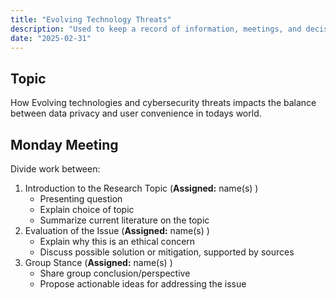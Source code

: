 ```yaml
---
title: "Evolving Technology Threats"
description: "Used to keep a record of information, meetings, and decisions made by the team"
date: "2025-02-31"
---
```


## Topic

How Evolving technologies and cybersecurity threats impacts the balance between data privacy and user convenience in todays world.

## Monday Meeting

Divide work between:

1. Introduction to the Research Topic (**Assigned:** name(s) )
    - Presenting question
    - Explain choice of topic
    - Summarize current literature on the topic
2. Evaluation of the Issue (**Assigned:** name(s) )
    - Explain why this is an ethical concern
    - Discuss possible solution or mitigation, supported by sources
3. Group Stance (**Assigned:** name(s) )
    - Share group conclusion/perspective
    - Propose actionable ideas for addressing the issue
